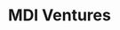 ---
layout: firm_page
title: "MDI Ventures"
id: "mdi.vc"
permalink: "/mdiventuresmdi.vc/"
website: "https://mdi.vc"
offices: "Jakarta (Indonesia), Los Angeles (United States), Singapore (Singapore)"
investment_stages: "Seed, Series A, Series B, Series C"
portfolio_companies: "Kata.ai, CYFIRMA"
portfolio_link: "https://mdi.vc/portfolio"
investment_markets: "Fintech, Healthcare, Deep Tech, Agri Food Tech, Consumer, Enterprise, Edu Tech"
founded_year: "2016"
description: "MDI Ventures is a strategic venture capital firm originally anchored by an evergreen fund from Telkom Indonesia. They manage investments from various sources and focus on creating access to new business opportunities through collaboration between their portfolio companies and their anchor LP investors. MDI invests across multiple stages."
linkedin: "https://www.linkedin.com/company/mdi-indigo-ventures"
twitter: ""
instagram: "https://www.instagram.com/mdiventures/"
team_page: "https://mdi.vc/team"
investor_type: "Venture Capital, Corporate VC"
crunchbase: "https://www.crunchbase.com/organization/mdi-ventures"
pitchbook: "https://pitchbook.com/profiles/investor/154480-96"

# SEO Optimization
meta_title: "MDI Ventures - VC Firm - projectstartups.com"
meta_description: "MDI Ventures, MDI Ventures is a strategic venture capital firm originally anchored by an evergreen fund from Telkom Indonesia. They manage investments from various ..."
meta_keywords: "MDI Ventures, Fintech, Healthcare, Deep Tech, Agri Food Tech, Consumer, Enterprise, Edu Tech, VC firm, venture capital, startup investor, projectstartups.com"
canonical_url: "https://vc.projectstartups.com/mdiventuresmdi.vc/"
---
